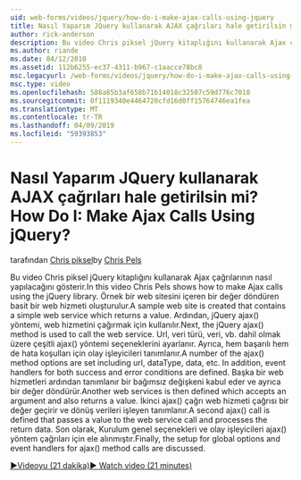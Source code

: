 ```yaml
---
uid: web-forms/videos/jquery/how-do-i-make-ajax-calls-using-jquery
title: Nasıl Yaparım JQuery kullanarak AJAX çağrıları hale getirilsin mi? | Microsoft Docs
author: rick-anderson
description: Bu video Chris piksel jQuery kitaplığını kullanarak Ajax çağrılarının nasıl yapılacağını gösterir. Örnek bir web sitesini döndüren basit bir web hizmeti içeren oluşturuldu...
ms.author: riande
ms.date: 04/12/2010
ms.assetid: 112b6255-ec37-4311-b967-c1aacce78bc8
msc.legacyurl: /web-forms/videos/jquery/how-do-i-make-ajax-calls-using-jquery
msc.type: video
ms.openlocfilehash: 588a85b3af658b71b14018c32507c59d776c7010
ms.sourcegitcommit: 0f1119340e4464720cfd16d0ff15764746ea1fea
ms.translationtype: MT
ms.contentlocale: tr-TR
ms.lasthandoff: 04/09/2019
ms.locfileid: "59393853"
---
```

# <a name="how-do-i-make-ajax-calls-using-jquery"></a><span data-ttu-id="56f5d-105">Nasıl Yaparım JQuery kullanarak AJAX çağrıları hale getirilsin mi?</span><span class="sxs-lookup"><span data-stu-id="56f5d-105">How Do I: Make Ajax Calls Using jQuery?</span></span>

<span data-ttu-id="56f5d-106">tarafından [Chris piksel](https://twitter.com/chrispels)</span><span class="sxs-lookup"><span data-stu-id="56f5d-106">by [Chris Pels](https://twitter.com/chrispels)</span></span>

<span data-ttu-id="56f5d-107">Bu video Chris piksel jQuery kitaplığını kullanarak Ajax çağrılarının nasıl yapılacağını gösterir.</span><span class="sxs-lookup"><span data-stu-id="56f5d-107">In this video Chris Pels shows how to make Ajax calls using the jQuery library.</span></span> <span data-ttu-id="56f5d-108">Örnek bir web sitesini içeren bir değer döndüren basit bir web hizmeti oluşturulur.</span><span class="sxs-lookup"><span data-stu-id="56f5d-108">A sample web site is created that contains a simple web service which returns a value.</span></span> <span data-ttu-id="56f5d-109">Ardından, jQuery ajax() yöntemi, web hizmetini çağırmak için kullanılır.</span><span class="sxs-lookup"><span data-stu-id="56f5d-109">Next, the jQuery ajax() method is used to call the web service.</span></span> <span data-ttu-id="56f5d-110">Url, veri türü, veri, vb. dahil olmak üzere çeşitli ajax() yöntemi seçeneklerini ayarlanır. Ayrıca, hem başarılı hem de hata koşulları için olay işleyicileri tanımlanır.</span><span class="sxs-lookup"><span data-stu-id="56f5d-110">A number of the ajax() method options are set including url, dataType, data, etc. In addition, event handlers for both success and error conditions are defined.</span></span> <span data-ttu-id="56f5d-111">Başka bir web hizmetleri ardından tanımlanır bir bağımsız değişkeni kabul eder ve ayrıca bir değer döndürür.</span><span class="sxs-lookup"><span data-stu-id="56f5d-111">Another web services is then defined which accepts an argument and also returns a value.</span></span> <span data-ttu-id="56f5d-112">İkinci ajax() çağrı web hizmeti çağrısı bir değer geçirir ve dönüş verileri işleyen tanımlanır.</span><span class="sxs-lookup"><span data-stu-id="56f5d-112">A second ajax() call is defined that passes a value to the web service call and processes the return data.</span></span> <span data-ttu-id="56f5d-113">Son olarak, Kurulum genel seçenekleri ve olay işleyicileri ajax() yöntem çağrıları için ele alınmıştır.</span><span class="sxs-lookup"><span data-stu-id="56f5d-113">Finally, the setup for global options and event handlers for ajax() method calls are discussed.</span></span>

[<span data-ttu-id="56f5d-114">&#9654;Videoyu (21 dakika)</span><span class="sxs-lookup"><span data-stu-id="56f5d-114">&#9654; Watch video (21 minutes)</span></span>](https://channel9.msdn.com/Blogs/ASP-NET-Site-Videos/how-do-i-make-ajax-calls-using-jquery)
